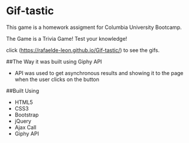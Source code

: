 # Gif-tastic

This game is a homework assigment for Columbia University Bootcamp.

The Game is a Trivia Game! Test your knowledge!

click (https://rafaelde-leon.github.io/Gif-tastic/) to see the gifs.

##The Way it was built using Giphy API

* API was used to get asynchronous results and showing it to the page when the user clicks on the button

##Built Using
* HTML5
* CSS3
* Bootstrap
* jQuery
* Ajax Call
* Giphy API